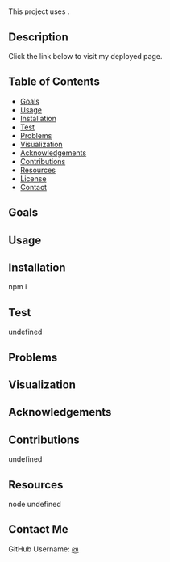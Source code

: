 # 
  
  This project uses .

  ## Description

  
  
  Click the link below to visit my deployed page.

  <!-- [URL](undefined) -->

  ## Table of Contents
  
  * [Goals](#goals)
  * [Usage](#usage) 
  * [Installation](#installation)  
  * [Test](#test)
  * [Problems](#problems)
  * [Visualization](#visualization)
  * [Acknowledgements](#acknowledgements)
  * [Contributions](#contributions)
  * [Resources](#resources)
  * [License](#license) 
  * [Contact](#contact) 
  
  ## Goals

  

  ## Usage

  

  ## Installation
  
  npm i  

  ## Test

  undefined

  ## Problems

  

  ## Visualization

  ## Acknowledgements

  

  ## Contributions

  undefined

  ## Resources
node 
  undefined

  ## Contact Me
  
  GitHub Username:  [@](https://github.com/)

  

